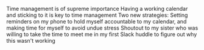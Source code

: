 Time management is of supreme importance
Having a working calendar and sticking to it is key to time management
Two new strategies: Setting reminders on my phone to hold myself accountable to my calendar, and making time for myself to avoid undue stress
Shoutout to my sister who was willing to take the time to meet me in my first Slack huddle to figure out why this wasn't working 
